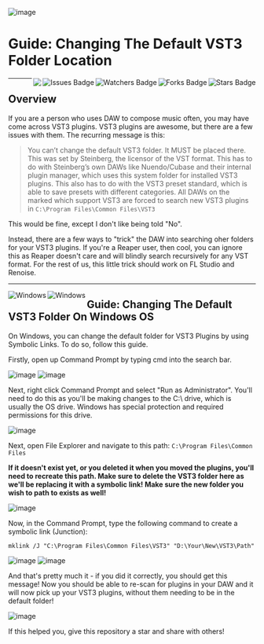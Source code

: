 ![image](https://github.com/JDSherbert/Changing-VST3-Folder-Guide/assets/43964243/6b2e5e61-2630-4cc1-9f3f-23185c94ab32)

# Guide: Changing The Default VST3 Folder Location

<!-- Header Start -->
<img align="right" alt="Stars Badge" src="https://img.shields.io/github/stars/jdsherbert/Changing-VST3-Folder-Guide?label=%E2%AD%90"/>
<img align="right" alt="Forks Badge" src="https://img.shields.io/github/forks/jdsherbert/Changing-VST3-Folder-Guide?label=%F0%9F%8D%B4"/>
<img align="right" alt="Watchers Badge" src="https://img.shields.io/github/watchers/jdsherbert/Changing-VST3-Folder-Guide?label=%F0%9F%91%81%EF%B8%8F"/>
<img align="right" alt="Issues Badge" src="https://img.shields.io/github/issues/jdsherbert/Changing-VST3-Folder-Guide?label=%E2%9A%A0%EF%B8%8F"/>
<img align="right" src="https://hits.seeyoufarm.com/api/count/incr/badge.svg?url=https%3A%2F%2Fgithub.com%2FJDSherbert%2FChanging-VST3-Folder-Guide%2Fhit-counter%2FREADME&count_bg=%2379C83D&title_bg=%23555555&labelColor=0E1128&title=🔍&style=for-the-badge">
<!-- Header End --> 

-----------------------------------------------------------------------
## Overview
If you are a person who uses DAW to compose music often, you may have come across VST3 plugins. VST3 plugins are awesome, but there are a few issues with them.
The recurring message is this:
> You can’t change the default VST3 folder. It MUST be placed there. This was set by Steinberg, the licensor of the VST format. This has to do with Steinberg’s own DAWs like Nuendo/Cubase and their internal plugin manager, which uses this system folder for installed VST3 plugins. This also has to do with the VST3 preset standard, which is able to save presets with different categories. All DAWs on the marked which support VST3 are forced to search new VST3 plugins in `C:\Program Files\Common Files\VST3`

This would be fine, except I don't like being told "No".

Instead, there are a few ways to "trick" the DAW into searching oher folders for your VST3 plugins. If you're a Reaper user, then cool, you can ignore this as Reaper doesn't care and will blindly search recursively for any VST format. For the rest of us, this little trick should work on FL Studio and Renoise.

-----------------------------------------------------------------------

<a href="https://www.microsoft.com"> 
  <img align="left" alt="Windows" src="https://img.shields.io/badge/Windows%20x86-black?style=for-the-badge&logo=windows&logoColor=white&color=0078D6&labelColor=0078D6"> </a>

<a href="https://www.microsoft.com"> 
  <img align="left" alt="Windows" src="https://img.shields.io/badge/Windows%20x64-black?style=for-the-badge&logo=windows&logoColor=white&color=0078D6&labelColor=0078D6"> </a>


## Guide: Changing The Default VST3 Folder On Windows OS

On Windows, you can change the default folder for VST3 Plugins by using Symbolic Links.
To do so, follow this guide.

Firstly, open up Command Prompt by typing cmd into the search bar.

![image](https://github.com/JDSherbert/Changing-VST3-Folder-Guide/assets/43964243/d9f03c6b-8452-4dc2-9422-8f2ae7745fd0)
![image](https://github.com/JDSherbert/Changing-VST3-Folder-Guide/assets/43964243/36270010-724d-45b0-8f32-6591c80abb1f)

Next, right click Command Prompt and select "Run as Administrator". You'll need to do this as you'll be making changes to the C:\ drive, which is usually the OS drive. Windows has special protection and required permissions for this drive.

![image](https://github.com/JDSherbert/Changing-VST3-Folder-Guide/assets/43964243/e104a07b-333d-42cd-a5b8-364b271bda9f)

Next, open File Explorer and navigate to this path: `C:\Program Files\Common Files`

**If it doesn't exist yet, or you deleted it when you moved the plugins, you'll need to recreate this path. Make sure to delete the VST3 folder here as we'll be replacing it with a symbolic link! Make sure the new folder you wish to path to exists as well!**


![image](https://github.com/JDSherbert/Changing-VST3-Folder-Guide/assets/43964243/7cefb9fd-e0db-459e-8076-f8fb094aa003)

Now, in the Command Prompt, type the following command to create a symbolic link (Junction):

`mklink /J "C:\Program Files\Common Files\VST3" "D:\Your\New\VST3\Path"`

![image](https://github.com/JDSherbert/Changing-VST3-Folder-Guide/assets/43964243/e13db923-6af8-43be-8896-372955c5e4cb)
![image](https://github.com/JDSherbert/Changing-VST3-Folder-Guide/assets/43964243/8c5d0ac9-1906-4e7b-afbf-a79bff91a3ff)

And that's pretty much it - if you did it correctly, you should get this message!
Now you should be able to re-scan for plugins in your DAW and it will now pick up your VST3 plugins, without them needing to be in the default folder!

![image](https://github.com/JDSherbert/Changing-VST3-Folder-Guide/assets/43964243/f40a2084-db75-4b7a-b9ff-16491a7b956f)

If this helped you, give this repository a star and share with others!
